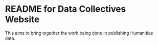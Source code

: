 # README for Data Collectives Website 
This aims to bring together the work being done in publishing Humanities data. 

